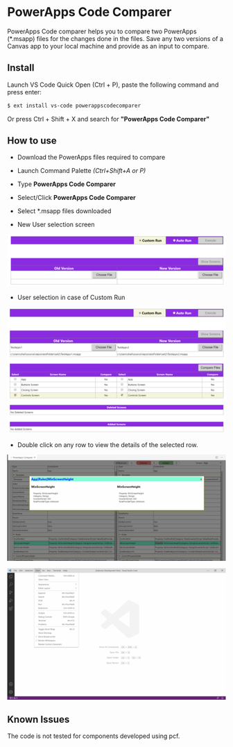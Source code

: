 # PowerApps Code Comparer

PowerApps Code comparer helps you to compare two PowerApps (*.msapp) files for the changes done in the files.  Save any two versions of a Canvas app to your local machine and provide as an input to compare.

## Install

Launch VS Code Quick Open (Ctrl + P), paste the following command and press enter:

```sh
$ ext install vs-code powerappscodecomparer
```

Or press Ctrl + Shift + X and search for __"PowerApps Code Comparer"__


## How to use

- Download the PowerApps files required to compare  
- Launch Command Palette _(Ctrl+Shift+A or P)_
- Type __PowerApps Code Comparer__
- Select/Click __PowerApps Code Comparer__
- Select *.msapp files downloaded



- New User selection screen

![start screen](https://github.com/tshailendra/pacomparer/blob/master/PowerAppsCodeComparerExt/powerappscodecomparer/images/start.png?raw=true)

- User selection in case of Custom Run

![Custom Run](https://github.com/tshailendra/pacomparer/blob/master/PowerAppsCodeComparerExt/powerappscodecomparer/images/customrun.png?raw=true)


- Double click on any row to view the details of the selected row.

![popup](https://github.com/tshailendra/pacomparer/blob/master/PowerAppsCodeComparerExt/powerappscodecomparer/images/popup.png?raw=true)






![run](https://github.com/tshailendra/pacomparer/blob/master/PowerAppsCodeComparerExt/powerappscodecomparer/images/run.gif?raw=true)






## Known Issues

The code is not tested for components developed using pcf.
